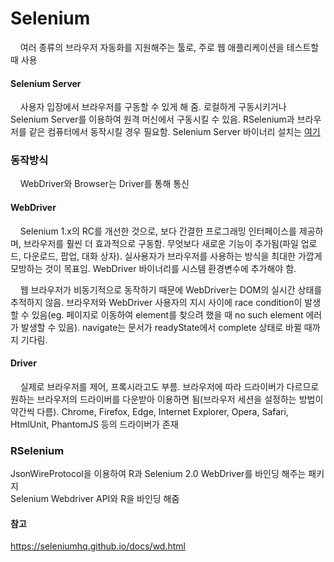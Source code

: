 # Selenium
<p>&nbsp;&nbsp;&nbsp;&nbsp;여러 종류의 브라우저 자동화를 지원해주는 툴로, 주로 웹 애플리케이션을 테스트할 때 사용</p>

#### Selenium Server
<p>&nbsp;&nbsp;&nbsp;&nbsp;사용자 입장에서 브라우저를 구동할 수 있게 해 줌. 로컬하게 구동시키거나 Selenium Server를 이용하여 원격 머신에서 구동시킬 수 있음. RSelenium과 브라우저를 같은 컴퓨터에서 동작시킬 경우 필요함. Selenium Server 바이너리 설치는 <a href="http://selenium-release.storage.googleapis.com/index.html">여기</a></p>

### 동작방식
<p>&nbsp;&nbsp;&nbsp;&nbsp;WebDriver와 Browser는 Driver를 통해 통신

#### WebDriver
<p>&nbsp;&nbsp;&nbsp;&nbsp;Selenium 1.x의 RC를 개선한 것으로, 보다 간결한 프로그래밍 인터페이스를 제공하며, 브라우저를 훨씬 더 효과적으로 구동함. 무엇보다 새로운 기능이 추가됨(파일 업로드, 다운로드, 팝업, 대화 상자). 실사용자가 브라우저를 사용하는 방식을 최대한 가깝게 모방하는 것이 목표임. WebDriver 바이너리를 시스템 환경변수에 추가해야 함.</p>
<p>&nbsp;&nbsp;&nbsp;&nbsp;웹 브라우저가 비동기적으로 동작하기 때문에 WebDriver는 DOM의 실시간 상태를 추적하지 않음. 브라우저와 WebDriver 사용자의 지시 사이에 race condition이 발생할 수 있음(eg. 페이지로 이동하여 element를 찾으려 했을 때 no such element 에러가 발생할 수 있음). navigate는 문서가 readyState에서 complete 상태로 바뀔 때까지 기다림.</p>

#### Driver
<p>&nbsp;&nbsp;&nbsp;&nbsp;실제로 브라우저를 제어, 프록시라고도 부름. 브라우저에 따라 드라이버가 다르므로 원하는 브라우저의 드라이버를 다운받아 이용하면 됨(브라우저 세션을 설정하는 방법이 약간씩 다름). Chrome, Firefox, Edge, Internet Explorer, Opera, Safari, HtmlUnit, PhantomJS 등의 드라이버가 존재</p>

### RSelenium
JsonWireProtocol을 이용하여 R과 Selenium 2.0 WebDriver를 바인딩 해주는 패키지  
Selenium Webdriver API와 R을 바인딩 해줌

#### 참고
https://seleniumhq.github.io/docs/wd.html
